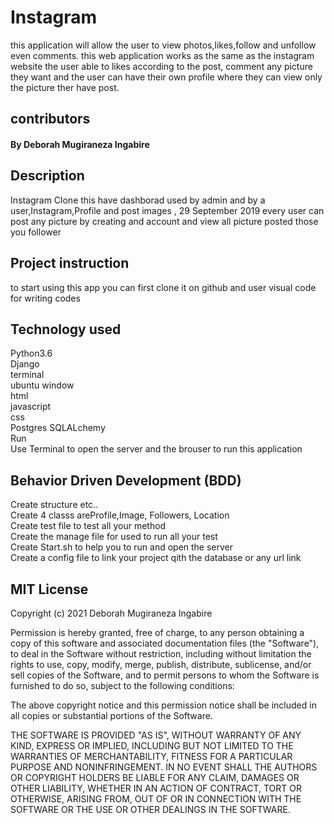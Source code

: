 # Instagram
this application will allow the user to view photos,likes,follow and unfollow even comments. 
this web application works as the same as the instagram website the user able to likes according to the post, 
comment any picture they want and the user can have their own profile where they can view only the picture ther have post.

## contributors
#### By Deborah Mugiraneza Ingabire

## Description
Instagram Clone this have dashborad used by admin and by a user,Instagram,Profile and post images , 29 September 2019
every user can post any picture by creating and account and view all picture posted those you follower

## Project instruction
to start using this app you can first clone it on github and user visual code for writing codes

## Technology used
Python3.6 <br>
Django <br>
terminal<br>
ubuntu window <br>
html<br>
javascript<br>
css<br>
Postgres SQLALchemy<br>
Run<br>
Use Terminal to open the server and the brouser to run this application<br>

## Behavior Driven Development (BDD)
Create structure etc.. <br>
Create 4 classs areProfile,Image, Followers, Location<br>
Create test file to test all your method<br>
Create the manage file for used to run all your test<br>
Create Start.sh to help you to run and open the server<br>
Create a config file to link your project qith the database or any url link<br>

## MIT License

Copyright (c) 2021 Deborah Mugiraneza Ingabire

Permission is hereby granted, free of charge, to any person obtaining a copy of this software and associated documentation files (the "Software"), to deal in the Software without restriction, including without limitation the rights to use, copy, modify, merge, publish, distribute, sublicense, and/or sell copies of the Software, and to permit persons to whom the Software is furnished to do so, subject to the following conditions:

The above copyright notice and this permission notice shall be included in all copies or substantial portions of the Software.

THE SOFTWARE IS PROVIDED "AS IS", WITHOUT WARRANTY OF ANY KIND, EXPRESS OR IMPLIED, INCLUDING BUT NOT LIMITED TO THE WARRANTIES OF MERCHANTABILITY, FITNESS FOR A PARTICULAR PURPOSE AND NONINFRINGEMENT. IN NO EVENT SHALL THE AUTHORS OR COPYRIGHT HOLDERS BE LIABLE FOR ANY CLAIM, DAMAGES OR OTHER LIABILITY, WHETHER IN AN ACTION OF CONTRACT, TORT OR OTHERWISE, ARISING FROM, OUT OF OR IN CONNECTION WITH THE SOFTWARE OR THE USE OR OTHER DEALINGS IN THE SOFTWARE.
